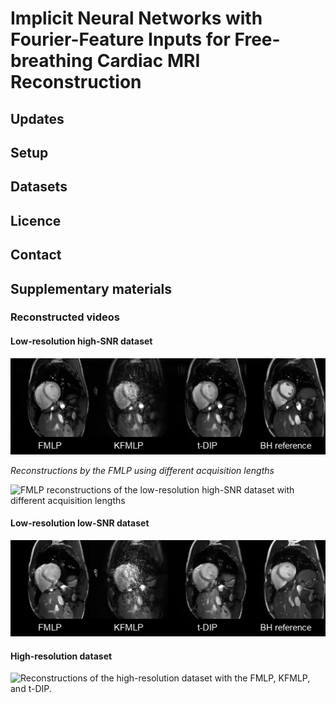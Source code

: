 # Implicit Neural Networks with Fourier-Feature Inputs for Free-breathing Cardiac MRI Reconstruction

## Updates

## Setup

## Datasets

## Licence

## Contact

## Supplementary materials
### Reconstructed videos

#### Low-resolution high-SNR dataset

![Reconstructions of the low-resolution high-SNR dataset with the FMLP, KFMLP, and t-DIP.](supplements/lowres_highsnr/all_methods_225/timecoded_cfr.gif)


*Reconstructions by the FMLP using different acquisition lengths*

![FMLP reconstructions of the low-resolution high-SNR dataset with different acquisition lengths](supplements/lowres_highsnr/FMLP/all_acquisition_lengths/timecoded_cfr.gif)


#### Low-resolution low-SNR dataset
![Reconstructions of the low-resolution low-SNR dataset with the FMLP, KFMLP, and t-DIP.](supplements/lowres_lowsnr/all_methods_225/timecoded_cfr.gif)

#### High-resolution dataset
![Reconstructions of the high-resolution dataset with the FMLP, KFMLP, and t-DIP.](supplements/highres/all_methods_225/timecoded_cfr.gif)
